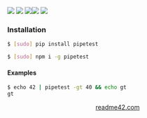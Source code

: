 <!--
https://readme42.com
-->



[![](https://img.shields.io/badge/OS-Unix-blue.svg?longCache=True)]()
[![](https://img.shields.io/pypi/v/pipetest.svg?maxAge=3600)](https://pypi.org/project/pipetest/)
[![](https://img.shields.io/npm/v/pipetest.svg?maxAge=3600)](https://www.npmjs.com/package/pipetest)[![](https://img.shields.io/badge/License-Unlicense-blue.svg?longCache=True)](https://unlicense.org/)
[![](https://github.com/andrewp-as-is/pipetest/workflows/tests42/badge.svg)](https://github.com/andrewp-as-is/pipetest/actions)

### Installation
```bash
$ [sudo] pip install pipetest
```

```bash
$ [sudo] npm i -g pipetest
```

#### Examples
```bash
$ echo 42 | pipetest -gt 40 && echo gt
gt
```

<p align="center">
    <a href="https://readme42.com/">readme42.com</a>
</p>